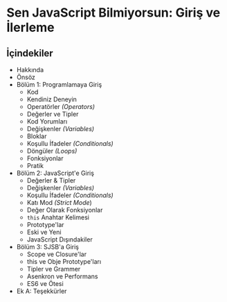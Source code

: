 # Sen JavaScript Bilmiyorsun: Giriş ve İlerleme

## İçindekiler

* Hakkında
* Önsöz
* Bölüm 1: Programlamaya Giriş
	* Kod
	* Kendiniz Deneyin
	* Operatörler *(Operators)*
	* Değerler ve Tipler
	* Kod Yorumları
	* Değişkenler *(Variables)*
	* Bloklar
	* Koşullu İfadeler *(Conditionals)*
	* Döngüler *(Loops)*
	* Fonksiyonlar
	* Pratik
* Bölüm 2: JavaScript'e Giriş
	* Değerler & Tipler
	* Değişkenler *(Variables)*
	* Koşullu İfadeler *(Conditionals)*
	* Katı Mod *(Strict Mode*)
	* Değer Olarak Fonksiyonlar
	* `this` Anahtar Kelimesi
	* Prototype'lar
	* Eski ve Yeni
	* JavaScript Dışındakiler
* Bölüm 3: SJSB'a Giriş
	* Scope ve Closure'lar
	* this ve Obje Prototype'ları
	* Tipler ve Grammer
	* Asenkron ve Performans
	* ES6 ve Ötesi
* Ek A: Teşekkürler
